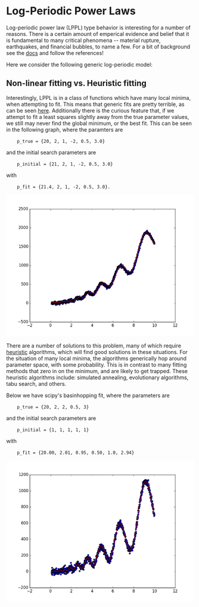 # Log-Periodic Power Laws

Log-periodic power law (LPPL) type behavior is interesting for a number of
reasons.  There is a
certain amount of emperical evidence and belief that it is fundamental
to many critical phenomena -- material rupture, earthquakes, and financial
bubbles, to name a few.  For a bit of background see the [docs](docs/) and
follow the references!

Here we consider the following generic log-periodic model:



## Non-linear fitting vs. Heuristic fitting

Interestingly, LPPL is in a class of functions which have many local minima,
when attempting to fit. This means that generic fits are pretty terrible, as
can be seen [here](images/lppl_curve_fit_fit.png).  Additionally there is the
curious feature that, if we attempt
to fit a least squares slightly away from the true parameter values, we still
may never find the global minimum, or the best fit.  This can be seen in
the following graph, where the paramters are

```
	p_true = {20, 2, 1, -2, 0.5, 3.0}
```

and the initial search parameters are

```
	p_initial = {21, 2, 1, -2, 0.5, 3.0}
```

with

```
	p_fit = {21.4, 2, 1, -2, 0.5, 3.0}.
```

![Nonlinear LS](images/lppl_curve_fit_close.png)

There are a number of solutions to this problem, many of which require
[heuristic](https://en.wikipedia.org/wiki/Heuristic_(computer_science))
algorithms, which will find good solutions in these situations.
For the situation of many local minima, the algorithms generically hop around
parameter space, with some probability.  This is in contrast to many fitting
methods that zero in on the minimum, and are likely to get trapped.  These
heuristic algorithms include: simulated annealing, evolutionary algorithms,
tabu search, and others.

Below we have scipy's basinhopping fit, where the parameters are

```
	p_true = {20, 2, 2, 0.5, 3}
```
and the initial search parameters are
```
	p_initial = {1, 1, 1, 1, 1}
```
with
```
	p_fit = {20.00, 2.01, 0.95, 0.50, 1.0, 2.94}
```
![Basinhopping Fit](images/lppl_basinhopping_fit.png)
